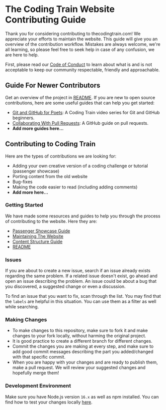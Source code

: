 # The Coding Train Website Contributing Guide

Thank you for considering contributing to thecodingtrain.com! We appreciate your efforts to maintain the website. This guide will give you an overview of the contribution workflow. Mistakes are always welcome, we're all learning, so please feel free to seek help in case of any confusion, we are here to help.  

First, please read our [Code of Conduct](https://github.com/CodingTrain/Code-of-Conduct) to learn about what is and is not acceptable to keep our community respectable, friendly and approachable.

## Guide For Newer Contributors

Get an overview of the project in [README](https://github.com/CodingTrain/thecodingtrain.com/README.md). If you are new to open source contributions, here are some useful guides that can help you get started:
- [Git and GitHub for Poets](https://www.youtube.com/playlist?list=PLRqwX-V7Uu6ZF9C0YMKuns9sLDzK6zoiV): A Coding Train video series for Git and GitHub beginners.
- [Collaborating With Pull Requests](https://docs.github.com/en/pull-requests/collaborating-with-pull-requests): A GitHub guide on pull requests.
- **Add more guides here...**

## Contributing to Coding Train

Here are the types of contributions we are looking for:
- Adding your own creative version of a coding challenge or tutorial (passenger showcase)
- Porting content from the old website
- Bug-fixes
- Making the code easier to read (including adding comments)
- **Add more here...**

### Getting Started
We have made some resources and guides to help you through the process of contributing to the website. Here they are:
- [Passenger Showcase Guide](http://thecodingtrain.com/guides/passenger-showcase-guides)
- [Maintaining The Website](https://thecodingtrain.com/guides/maintain-website-guide)
- [Content Structure Guide](https://github.com/CodingTrain/thecodingtrain.com/blob/main/content/pages/guides/content-structure-guide.md)
- [README](https://github.com/CodingTrain/thecodingtrain.com/README.md)

### Issues

If you are about to create a new issue, search if an issue already exists regarding the same problem. If a related issue doesn't exist, go ahead and open an issue describing the problem. An issue could be about a bug that you discovered, a suggested change or even a discussion.

To find an issue that you want to fix, scan through the list. You may find that the `labels` are helpful in this situation. You can use them as a filter as well while searching.

### Making Changes

- To make changes to this repository, make sure to fork it and make changes to your fork locally, without harming the original project.
- It is good practice to create a different branch for different changes.
- Commit the changes you are making at every step, and make sure to add good commit messages describing the part you added/changed with that specific commit.
- When you are happy with your changes and are ready to publish them, make a pull request. We will review your suggested changes and hopefully merge them!

### Development Environment

Make sure you have Node.js version `16.x` as well as npm installed. You can find how to test your changes locally [here](https://github.com/CodingTrain/thecodingtrain.com#development-info).

